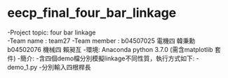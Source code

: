 # eecp_final_four_bar_linkage
-Project topic: four bar linkage  
-Team name : team27 
-Team member : b04507025 電機四 韓秉勳
              b04502076 機械四 賴昶亙
-環境:
Anaconda python 3.7.0 (需含matplotlib 套件)
-簡介:
    -含四個demo檔分別模擬linkage不同性質，執行方式如下:
    -demo_1.py
        -分別輸入四根桿長